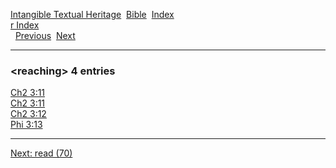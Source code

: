 [Intangible Textual Heritage](../../index)  [Bible](../index) 
[Index](index)   
[r Index](_r_)  
  [Previous](c09169)  [Next](c09171) 

------------------------------------------------------------------------

### &lt;reaching&gt; 4 entries

[Ch2 3:11](../kjv/ch2003.htm#011)  
[Ch2 3:11](../kjv/ch2003.htm#011)  
[Ch2 3:12](../kjv/ch2003.htm#012)  
[Phi 3:13](../kjv/phi003.htm#013)  

------------------------------------------------------------------------

[Next: read (70)](c09171)
